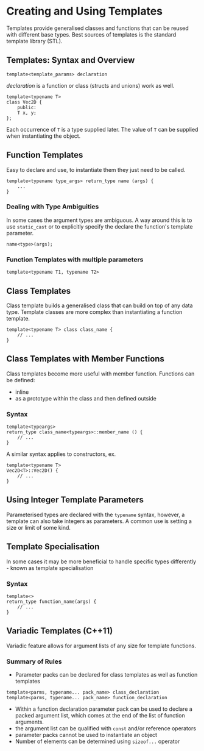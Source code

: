# Creating and Using Templates

Templates provide generalised classes and functions that can be reused with different base types. Best sources of templates is the standard template library (STL).

## Templates: Syntax and Overview

```
template<template_params> declaration
```

*declaration* is a function or class (structs and unions) work as well.

```
template<typename T>
class Vec2D {
    public:
	T x, y;
};
```

Each occurrence of `T` is a type supplied later. The value of `T` can be supplied when instantiating the object.

## Function Templates

Easy to declare and use, to instantiate them they just need to be called. 

```
template<typename type_args> return_type name (args) {
    ...
}
```

### Dealing with Type Ambiguities

In some cases the argument types are ambiguous. A way around this is to use `static_cast` or to explicitly specify the declare the function's template parameter.

```
name<type>(args);
```

### Function Templates with multiple parameters

```
template<typename T1, typename T2>
```


## Class Templates

Class template builds a generalised class that can build on top of any data type. Template classes are more complex than instantiating a function template. 

```
template<typename T> class class_name {
    // ...
}
```

## Class Templates with Member Functions

Class templates become more useful with member function. Functions can be defined: 

 - inline
 - as a prototype within the class and then defined outside

### Syntax

```
template<typeargs>
return_type class_name<typeargs>::member_name () {
    // ... 
}
```

A similar syntax applies to constructors, ex.

```
template<typename T>
Vec2D<T>::Vec2D() {
    // ...
}
```

## Using Integer Template Parameters

Parameterised types are declared with the `typename` syntax, however, a template can also take integers as parameters. A common use is setting a size or limit of some kind.

## Template Specialisation

In some cases it may be more beneficial to handle specific types differently - known as template specialisation

### Syntax

```
template<>
return_type function_name(args) {
    // ...
}
```

## Variadic Templates (C++11)

Variadic feature allows for argument lists of any size for template functions. 

### Summary of Rules

 - Parameter packs can be declared for class templates as well as function templates

```
template<parms, typename... pack_name> class_declaration
template<parms, typename... pack_name> function_declaration
```
 
 - Within a function declaration parameter pack can be used to declare a packed argument list, which comes at the end of the list of function arguments.
 - the argument list can be qualified with `const` and/or reference operators
 - parameter packs cannot be used to instantiate an object 
 - Number of elements can be determined using `sizeof...` operator

